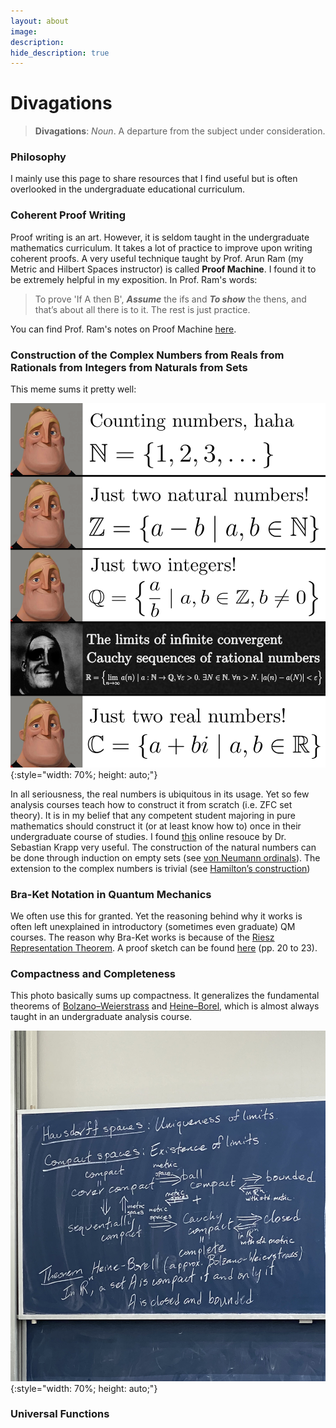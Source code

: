 ```yaml
---
layout: about
image:
description:
hide_description: true
---
```


# Divagations

> **Divagations**: *Noun*. A departure from the subject under consideration.

### Philosophy

I mainly use this page to share resources that I find useful but is often overlooked in the undergraduate educational curriculum.

### Coherent Proof Writing

Proof writing is an art. However, it is seldom taught in the undergraduate mathematics curriculum. 
It takes a lot of practice to improve upon writing coherent proofs. A very useful technique taught by Prof. Arun Ram (my Metric and Hilbert Spaces instructor) is called 
**Proof Machine**. I found it to be extremely helpful in my exposition. In Prof. Ram's words:

> To prove 'If A then B', ***Assume*** the ifs and ***To show*** the thens, and that’s about all there is to it. The rest is just practice.

You can find Prof. Ram's notes on Proof Machine [here](http://math.soimeme.org/~arunram/Teaching/2022MetricHilbert/ProofMachine220630.pdf).

### Construction of the Complex Numbers from Reals from Rationals from Integers from Naturals from Sets

This meme sums it pretty well:

![Screenshot](/assets/img/custom_img/numbers.png){:style="width: 70%; height: auto;"}

In all seriousness, the real numbers is ubiquitous in its usage. Yet so few analysis courses teach how to construct it from scratch (i.e. ZFC set theory). 
It is in my belief that any competent student majoring in pure mathematics should construct it (or at least know how to) once in their undergraduate course of studies. 
I found [this](https://www.math.uni-konstanz.de/~krapp/research/Constructions_of_the_real_numbers.pdf) online resouce by Dr. Sebastian Krapp very useful. 
The construction of the natural numbers can be done through induction on empty sets (see [von Neumann ordinals](http://mathfoundations.lti.cs.cmu.edu/class2/naturals.html)). 
The extension to the complex numbers is trivial (see [Hamilton’s construction](/assets/img/docs/complex_numbers.pdf))

### Bra-Ket Notation in Quantum Mechanics

We often use this for granted. Yet the reasoning behind why it works is often left unexplained in introductory (sometimes even graduate) QM courses. 
The reason why Bra-Ket works is because of the [Riesz Representation Theorem](https://fiveable.me/spectral-theory/unit-2/riesz-representation-theorem/study-guide/J3MuZ0kpur4LRRF1). A proof sketch can be found [here](https://drive.google.com/file/d/1_1w1yW45vHlwM31FHOFXmR8kRdYdDqNs/view?usp=sharing) (pp. 20 to 23).

### Compactness and Completeness

This photo basically sums up compactness. It generalizes the fundamental theorems of [Bolzano–Weierstrass](https://en.wikipedia.org/wiki/Bolzano%E2%80%93Weierstrass_theorem) and [Heine–Borel](https://en.wikipedia.org/wiki/Heine%E2%80%93Borel_theorem), which is almost always taught in an undergraduate analysis course.

![Screenshot](/assets/img/custom_img/compactness.jpg){:style="width: 70%; height: auto;"}


### Universal Functions